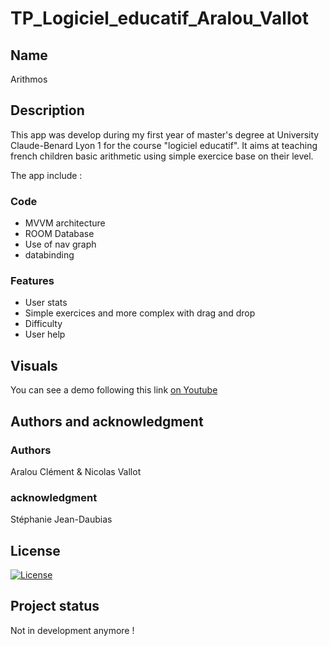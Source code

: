 # TP_Logiciel_educatif_Aralou_Vallot

## Name
Arithmos

## Description
This app was develop during my first year of master's degree at University Claude-Benard Lyon 1 for the course "logiciel educatif". It aims at teaching french children basic arithmetic using simple exercice base on their level.

The app include : 
### Code
- MVVM architecture
- ROOM Database
- Use of nav graph
- databinding

### Features
- User stats
- Simple exercices and more complex with drag and drop
- Difficulty
- User help


## Visuals
You can see a demo following this link [on Youtube](https://www.youtube.com/watch?v=T9MQoK8zC0g&list=PLW3hlBH7lNJJw_5OkcbXRbIgiKD3Xdx86&index=4)

## Authors and acknowledgment
### Authors 
Aralou Clément & Nicolas Vallot
### acknowledgment
Stéphanie Jean-Daubias 

## License
[![License](https://img.shields.io/badge/License-Apache_2.0-blue.svg)](https://opensource.org/licenses/Apache-2.0)

## Project status
Not in development anymore !
